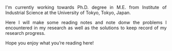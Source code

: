 <p style='text-align: justify;'> I'm currently working towards Ph.D. degree in M.E. from Institute of Industrial Science at the University of Tokyo, Tokyo, Japan. </p>

<p style='text-align: justify;'> Here I will make some reading notes and note donw the problems I encountered in my research as well as the solutions to keep record of my research progress. </p>

Hope you enjoy what you’re reading here!
